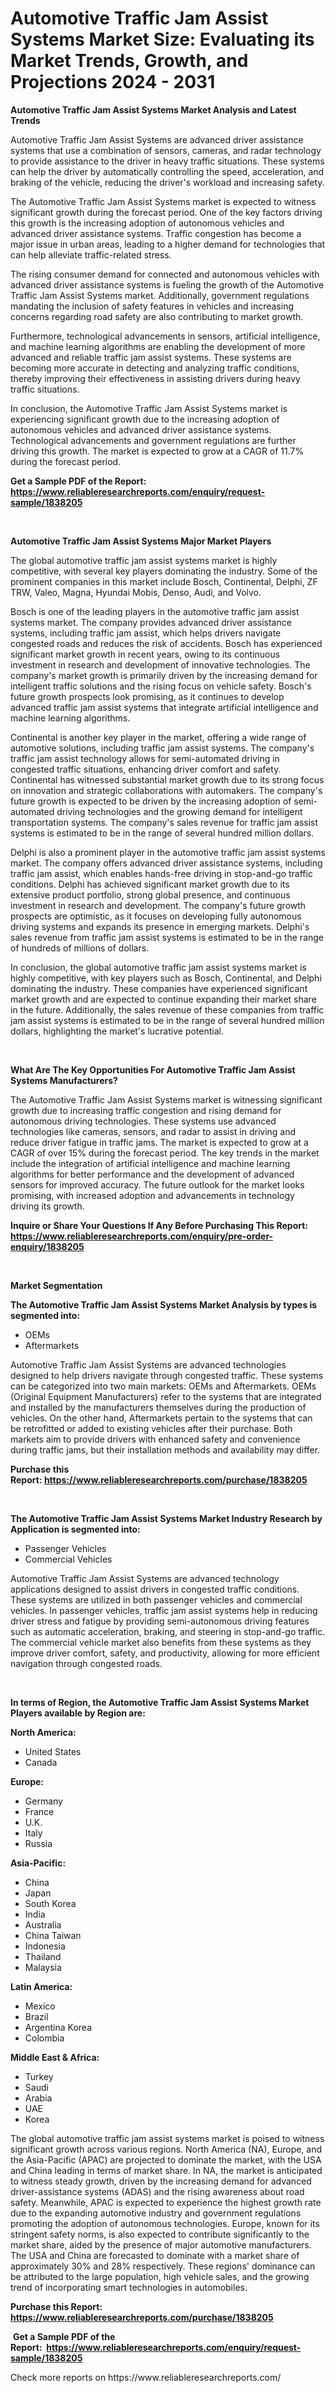 <p><h1>Automotive Traffic Jam Assist Systems Market Size: Evaluating its Market Trends, Growth, and Projections 2024 - 2031</h1></p><p><strong>Automotive Traffic Jam Assist Systems Market Analysis and Latest Trends</strong></p>
<p><p>Automotive Traffic Jam Assist Systems are advanced driver assistance systems that use a combination of sensors, cameras, and radar technology to provide assistance to the driver in heavy traffic situations. These systems can help the driver by automatically controlling the speed, acceleration, and braking of the vehicle, reducing the driver's workload and increasing safety.</p><p>The Automotive Traffic Jam Assist Systems market is expected to witness significant growth during the forecast period. One of the key factors driving this growth is the increasing adoption of autonomous vehicles and advanced driver assistance systems. Traffic congestion has become a major issue in urban areas, leading to a higher demand for technologies that can help alleviate traffic-related stress.</p><p>The rising consumer demand for connected and autonomous vehicles with advanced driver assistance systems is fueling the growth of the Automotive Traffic Jam Assist Systems market. Additionally, government regulations mandating the inclusion of safety features in vehicles and increasing concerns regarding road safety are also contributing to market growth.</p><p>Furthermore, technological advancements in sensors, artificial intelligence, and machine learning algorithms are enabling the development of more advanced and reliable traffic jam assist systems. These systems are becoming more accurate in detecting and analyzing traffic conditions, thereby improving their effectiveness in assisting drivers during heavy traffic situations.</p><p>In conclusion, the Automotive Traffic Jam Assist Systems market is experiencing significant growth due to the increasing adoption of autonomous vehicles and advanced driver assistance systems. Technological advancements and government regulations are further driving this growth. The market is expected to grow at a CAGR of 11.7% during the forecast period.</p></p>
<p><strong>Get a Sample PDF of the Report:&nbsp; <a href="https://www.reliableresearchreports.com/enquiry/request-sample/1838205">https://www.reliableresearchreports.com/enquiry/request-sample/1838205</a></strong></p>
<p>&nbsp;</p>
<p><strong>Automotive Traffic Jam Assist Systems Major Market Players</strong></p>
<p><p>The global automotive traffic jam assist systems market is highly competitive, with several key players dominating the industry. Some of the prominent companies in this market include Bosch, Continental, Delphi, ZF TRW, Valeo, Magna, Hyundai Mobis, Denso, Audi, and Volvo.</p><p>Bosch is one of the leading players in the automotive traffic jam assist systems market. The company provides advanced driver assistance systems, including traffic jam assist, which helps drivers navigate congested roads and reduces the risk of accidents. Bosch has experienced significant market growth in recent years, owing to its continuous investment in research and development of innovative technologies. The company's market growth is primarily driven by the increasing demand for intelligent traffic solutions and the rising focus on vehicle safety. Bosch's future growth prospects look promising, as it continues to develop advanced traffic jam assist systems that integrate artificial intelligence and machine learning algorithms.</p><p>Continental is another key player in the market, offering a wide range of automotive solutions, including traffic jam assist systems. The company's traffic jam assist technology allows for semi-automated driving in congested traffic situations, enhancing driver comfort and safety. Continental has witnessed substantial market growth due to its strong focus on innovation and strategic collaborations with automakers. The company's future growth is expected to be driven by the increasing adoption of semi-automated driving technologies and the growing demand for intelligent transportation systems. The company's sales revenue for traffic jam assist systems is estimated to be in the range of several hundred million dollars.</p><p>Delphi is also a prominent player in the automotive traffic jam assist systems market. The company offers advanced driver assistance systems, including traffic jam assist, which enables hands-free driving in stop-and-go traffic conditions. Delphi has achieved significant market growth due to its extensive product portfolio, strong global presence, and continuous investment in research and development. The company's future growth prospects are optimistic, as it focuses on developing fully autonomous driving systems and expands its presence in emerging markets. Delphi's sales revenue from traffic jam assist systems is estimated to be in the range of hundreds of millions of dollars.</p><p>In conclusion, the global automotive traffic jam assist systems market is highly competitive, with key players such as Bosch, Continental, and Delphi dominating the industry. These companies have experienced significant market growth and are expected to continue expanding their market share in the future. Additionally, the sales revenue of these companies from traffic jam assist systems is estimated to be in the range of several hundred million dollars, highlighting the market's lucrative potential.</p></p>
<p>&nbsp;</p>
<p><strong>What Are The Key Opportunities For Automotive Traffic Jam Assist Systems Manufacturers?</strong></p>
<p><p>The Automotive Traffic Jam Assist Systems market is witnessing significant growth due to increasing traffic congestion and rising demand for autonomous driving technologies. These systems use advanced technologies like cameras, sensors, and radar to assist in driving and reduce driver fatigue in traffic jams. The market is expected to grow at a CAGR of over 15% during the forecast period. The key trends in the market include the integration of artificial intelligence and machine learning algorithms for better performance and the development of advanced sensors for improved accuracy. The future outlook for the market looks promising, with increased adoption and advancements in technology driving its growth.</p></p>
<p><strong>Inquire or Share Your Questions If Any Before Purchasing This Report: <a href="https://www.reliableresearchreports.com/enquiry/pre-order-enquiry/1838205">https://www.reliableresearchreports.com/enquiry/pre-order-enquiry/1838205</a></strong></p>
<p>&nbsp;</p>
<p><strong>Market Segmentation</strong></p>
<p><strong>The Automotive Traffic Jam Assist Systems Market Analysis by types is segmented into:</strong></p>
<p><ul><li>OEMs</li><li>Aftermarkets</li></ul></p>
<p><p>Automotive Traffic Jam Assist Systems are advanced technologies designed to help drivers navigate through congested traffic. These systems can be categorized into two main markets: OEMs and Aftermarkets. OEMs (Original Equipment Manufacturers) refer to the systems that are integrated and installed by the manufacturers themselves during the production of vehicles. On the other hand, Aftermarkets pertain to the systems that can be retrofitted or added to existing vehicles after their purchase. Both markets aim to provide drivers with enhanced safety and convenience during traffic jams, but their installation methods and availability may differ.</p></p>
<p><strong>Purchase this Report:&nbsp;<a href="https://www.reliableresearchreports.com/purchase/1838205">https://www.reliableresearchreports.com/purchase/1838205</a></strong></p>
<p>&nbsp;</p>
<p><strong>The Automotive Traffic Jam Assist Systems Market Industry Research by Application is segmented into:</strong></p>
<p><ul><li>Passenger Vehicles</li><li>Commercial Vehicles</li></ul></p>
<p><p>Automotive Traffic Jam Assist Systems are advanced technology applications designed to assist drivers in congested traffic conditions. These systems are utilized in both passenger vehicles and commercial vehicles. In passenger vehicles, traffic jam assist systems help in reducing driver stress and fatigue by providing semi-autonomous driving features such as automatic acceleration, braking, and steering in stop-and-go traffic. The commercial vehicle market also benefits from these systems as they improve driver comfort, safety, and productivity, allowing for more efficient navigation through congested roads.</p></p>
<p>&nbsp;</p>
<p><strong>In terms of Region, the Automotive Traffic Jam Assist Systems Market Players available by Region are:</strong></p>
<p>
    <p> <strong> North America: </strong>
        <ul>
            <li>United States</li>
            <li>Canada</li>
        </ul>
        </p> 
    <p> <strong> Europe: </strong>
        <ul>
            <li>Germany</li>
            <li>France</li>
            <li>U.K.</li>
            <li>Italy</li>
            <li>Russia</li>
        </ul>
        </p> 
    <p> <strong> Asia-Pacific: </strong>
        <ul>
            <li>China</li>
            <li>Japan</li>
            <li>South Korea</li>
            <li>India</li>
            <li>Australia</li>
            <li>China Taiwan</li>
            <li>Indonesia</li>
            <li>Thailand</li>
            <li>Malaysia</li>
        </ul>
        </p> 
    <p> <strong> Latin America: </strong>
        <ul>
            <li>Mexico</li>
            <li>Brazil</li>
            <li>Argentina Korea</li>
            <li>Colombia</li>
        </ul>
        </p> 
    <p> <strong> Middle East & Africa: </strong>
        <ul>
            <li>Turkey</li>
            <li>Saudi</li>
            <li>Arabia</li>
            <li>UAE</li>
            <li>Korea</li>
        </ul>
    </p>
    </p>
<p><p>The global automotive traffic jam assist systems market is poised to witness significant growth across various regions. North America (NA), Europe, and the Asia-Pacific (APAC) are projected to dominate the market, with the USA and China leading in terms of market share. In NA, the market is anticipated to witness steady growth, driven by the increasing demand for advanced driver-assistance systems (ADAS) and the rising awareness about road safety. Meanwhile, APAC is expected to experience the highest growth rate due to the expanding automotive industry and government regulations promoting the adoption of autonomous technologies. Europe, known for its stringent safety norms, is also expected to contribute significantly to the market share, aided by the presence of major automotive manufacturers. The USA and China are forecasted to dominate with a market share of approximately 30% and 28% respectively. These regions' dominance can be attributed to the large population, high vehicle sales, and the growing trend of incorporating smart technologies in automobiles.</p></p>
<p><strong>Purchase this Report: <a href="https://www.reliableresearchreports.com/purchase/1838205">https://www.reliableresearchreports.com/purchase/1838205</a></strong></p>
<p>&nbsp;<strong>Get a Sample PDF of the Report:&nbsp;&nbsp;<a href="https://www.reliableresearchreports.com/enquiry/request-sample/1838205">https://www.reliableresearchreports.com/enquiry/request-sample/1838205</a></strong></p>
<p><strong></strong></p>
<p>Check more reports on https://www.reliableresearchreports.com/</p>